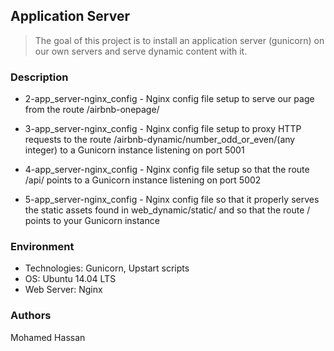 ## Application Server

> The goal of this project is to install an application server (gunicorn) on our own servers and serve dynamic content with it.

### Description

* 2-app_server-nginx_config - Nginx config file setup to serve our page from the route /airbnb-onepage/

* 3-app_server-nginx_config - Nginx config file setup to proxy HTTP requests to the route /airbnb-dynamic/number_odd_or_even/(any integer) to a Gunicorn instance listening on port 5001

* 4-app_server-nginx_config - Nginx config file setup so that the route /api/ points to a Gunicorn instance listening on port 5002

* 5-app_server-nginx_config - Nginx config file so that it properly serves the static assets found in web_dynamic/static/ and so that the route / points to your Gunicorn instance

### Environment
* Technologies: Gunicorn, Upstart scripts
* OS: Ubuntu 14.04 LTS
* Web Server: Nginx

### Authors
Mohamed Hassan
